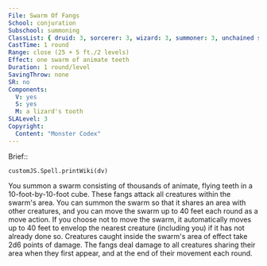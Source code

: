 ```yaml
---
File: Swarm Of Fangs
School: conjuration
Subschool: summoning
ClassList: { druid: 3, sorcerer: 3, wizard: 3, summoner: 3, unchained summoner: 3, witch: 3, psychic: 3 }
CastTime: 1 round
Range: close (25 + 5 ft./2 levels)
Effect: one swarm of animate teeth
Duration: 1 round/level
SavingThrow: none
SR: no
Components:
  V: yes
  S: yes
  M: a lizard's tooth
SLALevel: 3
Copyright:
  Content: "Monster Codex"
---
```

Brief:: 

```dataviewjs
customJS.Spell.printWiki(dv)
```

You summon a swarm consisting of thousands of animate, flying teeth in a 10-foot-by-10-foot cube. These fangs attack all creatures within the swarm's area. You can summon the swarm so that it shares an area with other creatures, and you can move the swarm up to 40 feet each round as a move action. If you choose not to move the swarm, it automatically moves up to 40 feet to envelop the nearest creature (including you) if it has not already done so.  Creatures caught inside the swarm's area of effect take 2d6 points of damage. The fangs deal damage to all creatures sharing their area when they first appear, and at the end of their movement each round.
